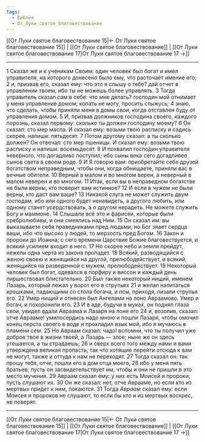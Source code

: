 ```yaml
---
tags:
  - Библия
  - От_Луки_святое_благовествование
---
```

[[От Луки святое благовествование 15|← От Луки святое благовествование 15]] | [[От Луки святое благовествование]] | [[От Луки святое благовествование 17|От Луки святое благовествование 17 →]]

---
1 Сказал же и к ученикам Своим: один человек был богат и имел управителя, на которого донесено было ему, что расточает имение его;
2 и, призвав его, сказал ему: что это я слышу о тебе? дай отчет в управлении твоем, ибо ты не можешь более управлять.
3 Тогда управитель сказал сам в себе: что мне делать? господин мой отнимает у меня управление домом; копать не могу, просить стыжусь;
4 знаю, что сделать, чтобы приняли меня в домы свои, когда отставлен буду от управления домом.
5 И, призвав должников господина своего, каждого порознь, сказал первому: сколько ты должен господину моему?
6 Он сказал: сто мер масла. И сказал ему: возьми твою расписку и садись скорее, напиши: пятьдесят.
7 Потом другому сказал: а ты сколько должен? Он отвечал: сто мер пшеницы. И сказал ему: возьми твою расписку и напиши: восемьдесят.
8 И похвалил господин управителя неверного, что догадливо поступил; ибо сыны века сего догадливее сынов света в своем роде.
9 И Я говорю вам: приобретайте себе друзей богатством неправедным, чтобы они, когда обнищаете, приняли вас в вечные обители.
10 Верный в малом и во многом верен, а неверный в малом неверен и во многом.
11 Итак, если вы в неправедном богатстве не были верны, кто поверит вам истинное?
12 И если в чужом не были верны, кто даст вам ваше?
13 Никакой слуга не может служить двум господам, ибо или одного будет ненавидеть, а другого любить, или одному станет усердствовать, а о другом нерадеть. Не можете служить Богу и маммоне.
14 Слышали всё это и фарисеи, которые были сребролюбивы, и они смеялись над Ним.
15 Он сказал им: вы выказываете себя праведниками пред людьми, но Бог знает сердца ваши, ибо что высоко у людей, то мерзость пред Богом.
16 Закон и пророки до Иоанна; с сего времени Царствие Божие благовествуется, и всякий усилием входит в него.
17 Но скорее небо и земля прейдут, нежели одна черта из закона пропадет.
18 Всякий, разводящийся с женою своею и женящийся на другой, прелюбодействует, и всякий, женящийся на разведенной с мужем, прелюбодействует.
19 Некоторый человек был богат, одевался в порфиру и виссон и каждый день пиршествовал блистательно.
20 Был также некоторый нищий, именем Лазарь, который лежал у ворот его в струпьях
21 и желал напитаться крошками, падающими со стола богача, и псы, приходя, лизали струпья его.
22 Умер нищий и отнесен был Ангелами на лоно Авраамово. Умер и богач, и похоронили его.
23 И в аде, будучи в муках, он поднял глаза свои, увидел вдали Авраама и Лазаря на лоне его
24 и, возопив, сказал: отче Аврааме! умилосердись надо мною и пошли Лазаря, чтобы омочил конец перста своего в воде и прохладил язык мой, ибо я мучаюсь в пламени сем.
25 Но Авраам сказал: чадо! вспомни, что ты получил уже доброе твое в жизни твоей, а Лазарь — злое; ныне же он здесь утешается, а ты страдаешь;
26 и сверх всего того между нами и вами утверждена великая пропасть, так что хотящие перейти отсюда к вам не могут, также и оттуда к нам не переходят.
27 Тогда сказал он: так прошу тебя, отче, пошли его в дом отца моего,
28 ибо у меня пять братьев; пусть он засвидетельствует им, чтобы и они не пришли в это место мучения.
29 Авраам сказал ему: у них есть Моисей и пророки; пусть слушают их.
30 Он же сказал: нет, отче Аврааме, но если кто из мертвых придет к ним, покаются.
31 Тогда <I>Авраам</I> сказал ему: если Моисея и пророков не слушают, то если бы кто и из мертвых воскрес, не поверят.

---
[[От Луки святое благовествование 15|← От Луки святое благовествование 15]] | [[От Луки святое благовествование]] | [[От Луки святое благовествование 17|От Луки святое благовествование 17 →]]
